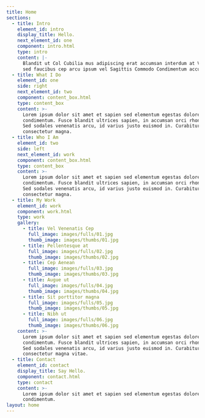 ```yaml
---
title: Home
sections:
  - title: Intro
    element_id: intro
    display_title: Hello.
    next_element_id: one
    component: intro.html
    type: intro
    content: |-
      Blandit ut Col Cubilia mus adipiscing erat accumsan interdum at Vestibulum
      sed faucibus cep arcu ipsum vel Sagittis Commodo Condimentum accumsan.
  - title: What I Do
    element_id: one
    side: right
    next_element_id: two
    component: content_box.html
    type: content_box
    content: >-
      Lorem ipsum dolor sit amet et sapien sed elementum egestas dolore
      condimentum. Fusce blandit ultrices sapien, in accumsan orci rhoncus eu.
      Sed sodales venenatis arcu, id varius justo euismod in. Curabitur egestas
      consectetur magna.
  - title: Who I Am
    element_id: two
    side: left
    next_element_id: work
    component: content_box.html
    type: content_box
    content: >-
      Lorem ipsum dolor sit amet et sapien sed elementum egestas dolore
      condimentum. Fusce blandit ultrices sapien, in accumsan orci rhoncus eu.
      Sed sodales venenatis arcu, id varius justo euismod in. Curabitur egestas
      consectetur magna.
  - title: My Work
    element_id: work
    component: work.html
    type: work
    gallery:
      - title: Vel Venenatis Cep
        full_image: images/fulls/01.jpg
        thumb_image: images/thumbs/01.jpg
      - title: Pellentesque at
        full_image: images/fulls/02.jpg
        thumb_image: images/thumbs/02.jpg
      - title: Cep Aenean
        full_image: images/fulls/03.jpg
        thumb_image: images/thumbs/03.jpg
      - title: Augue ut
        full_image: images/fulls/04.jpg
        thumb_image: images/thumbs/04.jpg
      - title: Sit porttitor magna
        full_image: images/fulls/05.jpg
        thumb_image: images/thumbs/05.jpg
      - title: Nibh ut
        full_image: images/fulls/06.jpg
        thumb_image: images/thumbs/06.jpg
    content: >-
      Lorem ipsum dolor sit amet et sapien sed elementum egestas dolore
      condimentum. Fusce blandit ultrices sapien, in accumsan orci rhoncus eu.
      Sed sodales venenatis arcu, id varius justo euismod in. Curabitur egestas
      consectetur magna vitae.
  - title: Contact
    element_id: contact
    display_title: Say Hello.
    component: contact.html
    type: contact
    content: >-
      Lorem ipsum dolor sit amet et sapien sed elementum egestas dolore
      condimentum.
layout: home
---
```

